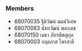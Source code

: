 ### Members
- 68070035 ฐิติวัฒน์ มนต์วิเศษ
- 68070083 นัธทวัฒน์ พละเดช
- 68070150 เมธา ภัทรพิชญกุล
- 68070003 กฤตภาส ไพรสาลี
